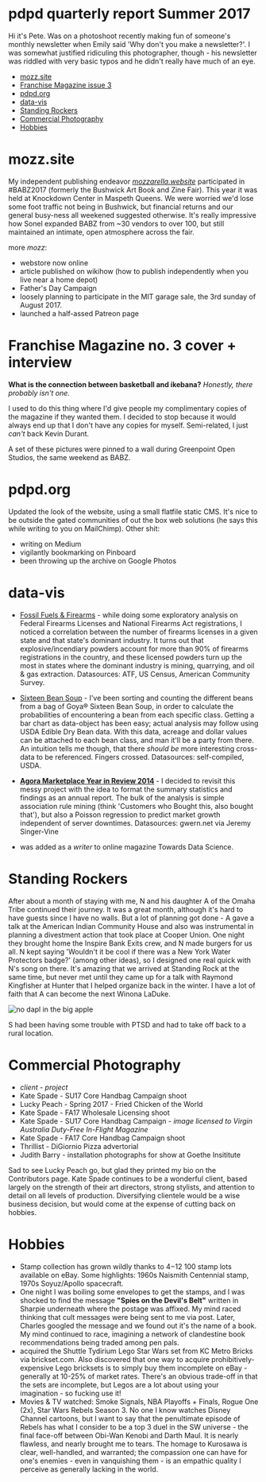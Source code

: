 
# pdpd quarterly report Summer 2017

Hi it's Pete. Was on a photoshoot recently making fun of someone's monthly newsletter when Emily said 'Why don't you make a newsletter?'. I was somewhat justified ridiculing this photographer, though - his newsletter was riddled with very basic typos and he didn't really have much of an eye. 

- [mozz.site](#mozzsite)
- [Franchise Magazine issue 3](#franchise-magazine-issue-3)
- [pdpd.org](#pdpdorg)
- [data-vis](#data-vis)
- [Standing Rockers](#standing-rockers)
- [Commercial Photography](#commercial-photography)
- [Hobbies](#hobbies)

# mozz.site

My independent publishing endeavor [_mozzarella.website_](http://mozz.site) participated in #BABZ2017 (formerly the Bushwick Art Book and Zine Fair). This year it was held at Knockdown Center in Maspeth Queens. We were worried we'd lose some foot traffic not being in Bushwick, but financial returns and our general busy-ness all weekened suggested otherwise. It's really impressive how Sonel expanded BABZ from ~30 vendors to over 100, but still maintained an intimate, open atmosphere across the fair. 

more _mozz_:
- webstore now online
- article published on wikihow (how to publish independently when you live near a home depot)
- Father's Day Campaign
- loosely planning to participate in the MIT garage sale, the 3rd sunday of August 2017. 
- launched a half-assed Patreon page

# Franchise Magazine no. 3 cover + interview

**What is the connection between basketball and ikebana?** _Honestly, there probably isn't one._

I used to do this thing where I'd give people my complimentary copies of the magazine if they wanted them. I decided to stop because it would always end up that I don't have any copies for myself. Semi-related, I just _can't_ back Kevin Durant. 

A set of these pictures were pinned to a wall during Greenpoint Open Studios, the same weekend as BABZ. 

# pdpd.org

Updated the look of the website, using a small flatfile static CMS. It's nice to be outside the gated communities of out the box web solutions (he says this while writing to you on MailChimp). Other shit: 

- writing on Medium
- vigilantly bookmarking on Pinboard
- been throwing up the archive on Google Photos

# data-vis

- [Fossil Fuels & Firearms]() - while doing some exploratory analysis on Federal Firearms Licenses and National Firearms Act registrations, I noticed a correlation between the number of firearms licenses in a given state and that state's dominant industry. It turns out that explosive/incendiary powders account for more than 90% of firearms registrations in the country, and these licensed powders turn up the most in states where the dominant industry is mining, quarrying, and oil & gas extraction. Datasources: ATF, US Census, American Community Survey.

- [Sixteen Bean Soup]() - I've been sorting and counting the different beans from a bag of Goya® Sixteen Bean Soup, in order to calculate the probabilities of encountering a bean from each specific class. Getting a bar chart as data-object has been easy; actual analysis may follow using USDA Edible Dry Bean data. With this data, acreage and dollar values can be attached to each bean class, and man it'll be a party from there. An intuition tells me though, that there _should be_ more interesting cross-data to be referenced. Fingers crossed. Datasources: self-compiled, USDA.

- [**Agora Marketplace Year in Review 2014**](htp://github.com/mozzarellaV8/agora-marketplace) - I decided to revisit this messy project with the idea to format the summary statistics and findings as an annual report. The bulk of the analysis is simple association rule mining (think 'Customers who Bought this, also bought that'), but also a Poisson regression to predict market growth independent of server downtimes. Datasources: gwern.net via Jeremy Singer-Vine

- was added as a _writer_ to online magazine Towards Data Science.  

# Standing Rockers

After about a month of staying with me, N and his daughter A of the Omaha Tribe continued their journey. It was a great month, although it's hard to have guests since I have no walls. But a lot of planning got done - A gave a talk at the American Indian Community House and also was instrumental in planning a divestment action that took place at Cooper Union. One night they brought home the Inspire Bank Exits crew, and N made burgers for us all. N kept saying 'Wouldn't it be cool if there was a New York Water Protectors badge?' (among other ideas), so I designed one real quick with N's song on there. It's amazing that we arrived at Standing Rock at the same time, but never met until they came up for a talk with Raymond Kingfisher at Hunter that I helped organize back in the winter. I have a lot of faith that A can become the next Winona LaDuke.

![no dapl in the big apple]()

S had been having some trouble with PTSD and had to take off back to a rural location. 

# Commercial Photography

- _client_ - _project_
- Kate Spade - SU17 Core Handbag Campaign shoot
- Lucky Peach - Spring 2017 - Fried Chicken of the World
- Kate Spade - FA17 Wholesale Licensing shoot
- Kate Spade - SU17 Core Handbag Campaign - *image licensed to Virgin Australia Duty-Free In-Flight Magazine*
- Kate Spade - FA17 Core Handbag Campaign shoot
- Thrillist - DiGiornio Pizza advertorial
- Judith Barry - installation photographs for show at Goethe Insititute

Sad to see Lucky Peach go, but glad they printed my bio on the Contributors page. Kate Spade continues to be a wonderful client, based largely on the strength of their art directors, strong stylists, and attention to detail on all levels of production. Diversifying clientele would be a wise business decision, but would come at the expense of cutting back on hobbies. 


# Hobbies

- Stamp collection has grown wildly thanks to $4-$12 100 stamp lots available on eBay. Some highlights: 1960s Naismith Centennial stamp,  1970s Soyuz/Apollo spacecraft. 
- One night I was boiling some envelopes to get the stamps, and I was shocked to find the message **"Spies on the Devil's Belt"** written in Sharpie underneath where the postage was affixed. My mind raced thinking that cult messages were being sent to me via post. Later, Charles googled the message and we found out it's the name of a book. My mind continued to race, imagining a network of clandestine book recommendations being traded among pen pals. 
- acquired the Shuttle Tydirium Lego Star Wars set from KC Metro Bricks via brickset.com. Also discovered that one way to acquire prohibitively-expensive Lego bricksets is to simply buy them incomplete on eBay - generally at 10-25% of market rates. There's an obvious trade-off in that the sets are incomplete, but Legos are a lot about using your imagination - so fucking use it!
- Movies & TV watched: Smoke Signals, NBA Playoffs + Finals, Rogue One (2x), Star Wars Rebels Season 3. No one I know watches Disney Channel cartoons, but I want to say that the penultimate episode of Rebels has what I consider to be a top 3 duel in the SW universe - the final face-off between Obi-Wan Kenobi and Darth Maul. It is nearly flawless, and nearly brought me to tears. The homage to Kurosawa is clear, well-handled, and warranted; the compassion one can have for one's enemies - even in vanquishing them - is an empathic quality I perceive as generally lacking in the world.







